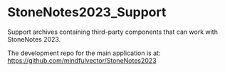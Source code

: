 # StoneNotes2023_Support
Support archives containing third-party components that can work with StoneNotes 2023.

The development repo for the main application is at:
https://github.com/mindfulvector/StoneNotes2023
